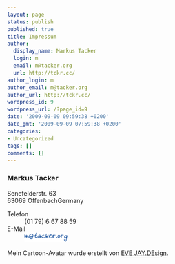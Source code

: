 ```yaml
---
layout: page
status: publish
published: true
title: Impressum
author:
  display_name: Markus Tacker
  login: m
  email: m@tacker.org
  url: http://tckr.cc/
author_login: m
author_email: m@tacker.org
author_url: http://tckr.cc/
wordpress_id: 9
wordpress_url: /?page_id=9
date: '2009-09-09 09:59:38 +0200'
date_gmt: '2009-09-09 07:59:38 +0200'
categories:
- Uncategorized
tags: []
comments: []
---
```

<div id="hcard-Markus-Tacker" class="vcard">
<h3 class="textimage fn">Markus Tacker</h3>
<p class="adr"><span class="street-address textimage textimage-p">Senefelderstr. 63</span><br />
<span class="postal-code textimage textimage-p">63069</span> <span class="locality textimage textimage-p">Offenbach</span><span class="country-name nodisplay">Germany</span></p>
<dl>
<dt class="textimage textimage-p">Telefon</dt>
<dd class="tel textimage textimage-p">(01 79) 6 67 88 59</dd>
<dt class="textimage textimage-p">E-Mail</dt>
<dd><img src="/uploads/2009/09/email.png" alt="E-Mail" title="E-Mail" width="101" height="22" class="alignnone size-full wp-image-15" /></dd>
</dl>
</div>
<p>Mein Cartoon-Avatar wurde erstellt von <a href="http://www.evejay.de/" rel="friend met neighbor">EVE JAY.DEsign</a>.</p>
